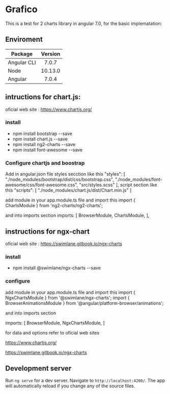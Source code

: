 # Grafico

This is a test for 2 charts library in angular 7.0, for the basic implematation:
## Enviroment

| Package   |  Version |
|---|:-:|
|Angular CLI   | 7.0.7  |
| Node  | 10.13.0  |
|Angular|7.0.4|

## intructions for chart.js:
oficial web site : https://www.chartjs.org/
### install
- npm install bootstrap --save
- npm install chart.js --save
- npm install ng2-charts --save
- npm install font-awesome --save


### Configure chartjs and boostrap

Add in angular.json file 
styles secction like this
"styles": [
    "./node_modules/bootstrap/dist/css/bootstrap.css",
    "./node_modules/font-awesome/css/font-awesome.css",
    "src/styles.scss"
],
script section like this
"scripts": [ "./node_modules/chart.js/dist/Chart.min.js" ]

add module in your app.module.ts file and import this
import { ChartsModule } from 'ng2-charts/ng2-charts';

and into imports section 
imports: [
    BrowserModule,
    ChartsModule,
],

## instructions for ngx-chart
oficial web site : https://swimlane.gitbook.io/ngx-charts
### install 
- npm install @swimlane/ngx-charts --save

### configure 

add module in your app.module.ts file and import this
import { NgxChartsModule } from '@swimlane/ngx-charts';
import { BrowserAnimationsModule } from '@angular/platform-browser/animations';

and into imports section

imports: [
    BrowserModule,
    NgxChartsModule,
]

for data and options refer to oficial web sites

https://www.chartjs.org/

https://swimlane.gitbook.io/ngx-charts

## Development server

Run `ng serve` for a dev server. Navigate to `http://localhost:4200/`. The app will automatically reload if you change any of the source files.



